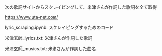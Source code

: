次の歌詞サイトからスクレイピングして、米津さんが作詞した歌詞を全て取得

https://www.uta-net.com/

lyric_scraping.ipynb: スクレイピングするためのコード

米津玄師_lyrics.txt: 米津さんが作詞した歌詞

米津玄師_musics.txt: 米津さんが作詞した曲名
